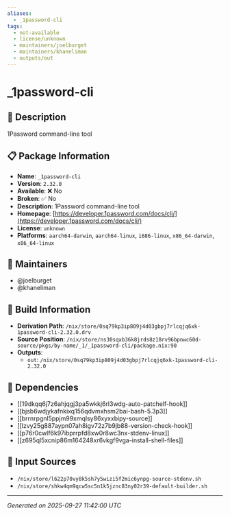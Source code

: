 ```yaml
---
aliases:
  - _1password-cli
tags:
  - not-available
  - license/unknown
  - maintainers/joelburget
  - maintainers/khaneliman
  - outputs/out
---
```


# _1password-cli

## 📝 Description

1Password command-line tool

## 📋 Package Information

- **Name**: `_1password-cli`
- **Version**: `2.32.0`
- **Available**: ❌ No
- **Broken**: ✅ No
- **Description**: 1Password command-line tool
- **Homepage**: [https://developer.1password.com/docs/cli/](https://developer.1password.com/docs/cli/)
- **License**: `unknown`
- **Platforms**: `aarch64-darwin`, `aarch64-linux`, `i686-linux`, `x86_64-darwin`, `x86_64-linux`
## 👥 Maintainers

- @joelburget
- @khaneliman


## 🔧 Build Information

- **Derivation Path**: `/nix/store/0sq79kp3ip809j4d03gbpj7rlcqjq6xk-1password-cli-2.32.0.drv`
- **Source Position**: `/nix/store/ns30sqxb36k8jrds8z18rv96bpnwc60d-source/pkgs/by-name/_1/_1password-cli/package.nix:90`
- **Outputs**:
  - `out`:  `/nix/store/0sq79kp3ip809j4d03gbpj7rlcqjq6xk-1password-cli-2.32.0`

## 🔗 Dependencies

- [[19dkqq6j7z6ahjqgj3pa5wkkj6rl3wdg-auto-patchelf-hook]]
- [[bjsb6wdjykafnkixq156qdvmxhsm2bai-bash-5.3p3]]
- [[brrnrpgnl5ppjm99xmqlsy86xyxxbipy-source]]
- [[lzvy25g887aypn07ah8igv72z7b9jb88-version-check-hook]]
- [[p76r0cwlf6k97ibprrpfd8xw0r8wc3nx-stdenv-linux]]
- [[z695ql5xcnip86m164248xr6vkgf9vga-install-shell-files]]

## 📁 Input Sources

- `/nix/store/l622p70vy8k5sh7y5wizi5f2mic6ynpg-source-stdenv.sh`
- `/nix/store/shkw4qm9qcw5sc5n1k5jznc83ny02r39-default-builder.sh`

---
*Generated on 2025-09-27 11:42:00 UTC*
